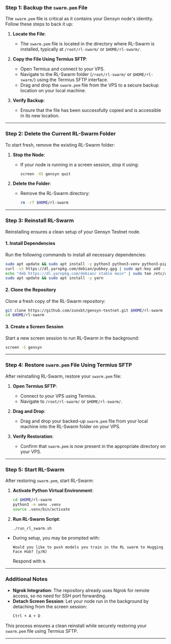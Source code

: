 



### **Step 1: Backup the `swarm.pem` File**

The `swarm.pem` file is critical as it contains your Gensyn node's identity. Follow these steps to back it up:

1. **Locate the File**:
   - The `swarm.pem` file is located in the directory where RL-Swarm is installed, typically at `/root/rl-swarm/` or `$HOME/rl-swarm/`.

2. **Copy the File Using Termius SFTP**:
   - Open Termius and connect to your VPS.
   - Navigate to the RL-Swarm folder (`/root/rl-swarm/` or `$HOME/rl-swarm/`) using the Termius SFTP interface.
   - Drag and drop the `swarm.pem` file from the VPS to a secure backup location on your local machine.

3. **Verify Backup**:
   - Ensure that the file has been successfully copied and is accessible in its new location.

---

### **Step 2: Delete the Current RL-Swarm Folder**

To start fresh, remove the existing RL-Swarm folder:

1. **Stop the Node**:
   - If your node is running in a screen session, stop it using:
     ```bash
     screen -XS gensyn quit
     ```

2. **Delete the Folder**:
   - Remove the RL-Swarm directory:
     ```bash
     rm -rf $HOME/rl-swarm
     ```

---

### **Step 3: Reinstall RL-Swarm**

Reinstalling ensures a clean setup of your Gensyn Testnet node.

#### **1. Install Dependencies**
Run the following commands to install all necessary dependencies:

```bash
sudo apt update && sudo apt install -y python3 python3-venv python3-pip curl screen git yarn
curl -sS https://dl.yarnpkg.com/debian/pubkey.gpg | sudo apt-key add -
echo "deb https://dl.yarnpkg.com/debian/ stable main" | sudo tee /etc/apt/sources.list.d/yarn.list
sudo apt update && sudo apt install -y yarn
```

#### **2. Clone the Repository**
Clone a fresh copy of the RL-Swarm repository:

```bash
git clone https://github.com/zunxbt/gensyn-testnet.git $HOME/rl-swarm
cd $HOME/rl-swarm
```

#### **3. Create a Screen Session**
Start a new screen session to run RL-Swarm in the background:

```bash
screen -S gensyn
```

---

### **Step 4: Restore `swarm.pem` File Using Termius SFTP**

After reinstalling RL-Swarm, restore your `swarm.pem` file:

1. **Open Termius SFTP**:
   - Connect to your VPS using Termius.
   - Navigate to `/root/rl-swarm/` or `$HOME/rl-swarm/`.

2. **Drag and Drop**:
   - Drag and drop your backed-up `swarm.pem` file from your local machine into the RL-Swarm folder on your VPS.

3. **Verify Restoration**:
   - Confirm that `swarm.pem` is now present in the appropriate directory on your VPS.

---

### **Step 5: Start RL-Swarm**

After restoring `swarm.pem`, start RL-Swarm:

1. **Activate Python Virtual Environment**:
   ```bash
   cd $HOME/rl-swarm
   python3 -m venv .venv
   source .venv/bin/activate
   ```

2. **Run RL-Swarm Script**:
   ```bash
   ./run_rl_swarm.sh
   ```

- During setup, you may be prompted with:
  ```
  Would you like to push models you train in the RL swarm to Hugging Face Hub? [y/N]
  ```
  Respond with `N`.

---

### Additional Notes

- **Ngrok Integration**:
  The repository already uses Ngrok for remote access, so no need for SSH port forwarding.
- **Detach Screen Session**:
  Let your node run in the background by detaching from the screen session:
  ```bash
  Ctrl + A + D
  ```

This process ensures a clean reinstall while securely restoring your `swarm.pem` file using Termius SFTP.

---
